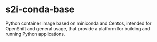 # s2i-conda-base
Python container image based on miniconda and Centos, intended for OpenShift and general usage, that provide a platform for building and running Python applications.
